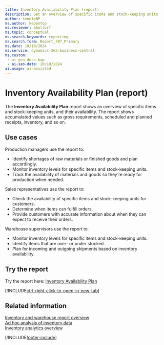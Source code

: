 ```yaml
---
title: Inventory Availability Plan (report)
description: Get an overview of specific items and stock-keeping units, and their availability.
author: kennieNP
ms.author: kepontop
ms.reviewer: bholtorf
ms.topic: conceptual
ms.search.keywords: reporting
ms.search.form: Report_707_Primary
ms.date: 10/18/2024
ms.service: dynamics-365-business-central
ms.custom:
 - ai-gen-docs-bap
 - ai-seo-date: 10/18/2024
ai.usage: ai-assisted
---
```


# Inventory Availability Plan (report)

The **Inventory Availability Plan** report shows an overview of specific items and stock-keeping units, and their availability. The report shows accumulated values such as gross requirements, scheduled and planned receipts, inventory, and so on.

## Use cases

<!-- 
Prompt

Below is a report in an ERP system. Provide 3-4 use cases for different personas working with inventory.
Format like this:    
  
As a <persona>, use the report to    
* use case 1  
* use case 2    

Do not capitalize the persona names. 

## Report name
Inventory Availability Plan

### What the report does
The *Inventory Availability Plan* report shows an overview of specific items and stock-keeping units, and their availability. 

The report shows accumulated values such as gross requirements, scheduled and planned receipts, inventory, and so on.

### Use cases
This helps businesses plan and manage their inventory more effectively by providing insights into when items will be available and when they might need to reorder.

Please include your data sources and URLs

-->

Production managers use the report to:

* Identify shortages of raw materials or finished goods and plan accordingly.
* Monitor inventory levels for specific items and stock-keeping units.
* Track the availability of materials and goods so they're ready for production when needed.

Sales representatives use the report to:

* Check the availability of specific items and stock-keeping units for customers.
* Determine when items can fulfill orders.
* Provide customers with accurate information about when they can expect to receive their orders.

Warehouse supervisors use the report to:

* Monitor inventory levels for specific items and stock-keeping units.
* Identify items that are over- or under stocked.
* Plan for incoming and outgoing shipments based on inventory availability.

## Try the report

Try the report here: [Inventory Availability Plan](https://businesscentral.dynamics.com?report=707)

[!INCLUDE[ctrl-right-click-to-open-in-new-tab](../includes/ctrl-right-click-to-open-in-new-tab.md)]

## Related information

[Inventory and warehouse report overview](../inventory-WMS-reports.md)   
[Ad hoc analysis of inventory data](../ad-hoc-analysis-inventory.md)   
[Inventory analytics overview](../inventory-analytics-overview.md)  

[!INCLUDE[footer-include](../includes/footer-banner.md)]